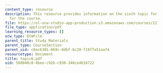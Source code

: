 ```yaml
---
content_type: resource
description: This resource provides information on the sixth topic for discussion
  for the course.
file: https://ol-ocw-studio-app-production.s3.amazonaws.com/courses/21l-004-major-poets-fall-2001/568040c04beec92bc930340ce4616722_topic6.pdf
file_type: application/pdf
learning_resource_types: []
ocw_type: OCWFile
parent_title: Study Materials
parent_type: CourseSection
parent_uid: c0ac6301-069c-8dbf-6c20-f19f7a51aa74
resourcetype: Document
title: topic6.pdf
uid: 568040c0-4bee-c92b-c930-340ce4616722
---
```

